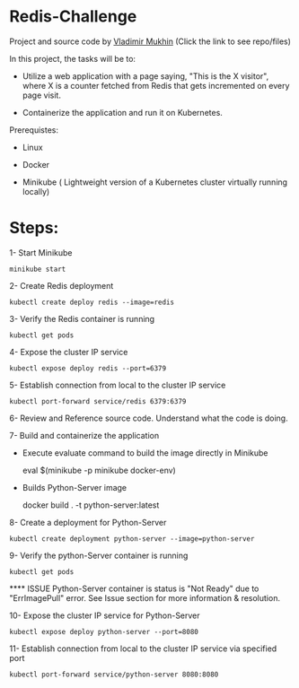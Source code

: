 # Redis-Challenge

Project and source code by [Vladimir Mukhin](https://github.com/vladimirmukhin/redis-challenge.git) (Click the link to see repo/files)

In this project, the tasks will be to:

* Utilize a web application with a page saying, "This is the X visitor", where X is a counter fetched from Redis that gets incremented on every page visit. 

* Containerize the application and run it on Kubernetes.

Prerequistes:
* Linux

* Docker

* Minikube ( Lightweight version of a Kubernetes cluster virtually running locally)

# Steps:

1- Start Minikube

    minikube start

2- Create Redis deployment

    kubectl create deploy redis --image=redis
    
3- Verify the Redis container is running

    kubectl get pods

4- Expose the cluster IP service
    
    kubectl expose deploy redis --port=6379

5- Establish connection from local to the cluster IP service

    kubectl port-forward service/redis 6379:6379

6- Review and Reference source code. Understand what the code is doing.

7- Build and containerize the application
  
  * Execute evaluate command to build the image directly in Minikube
    
    eval $(minikube -p minikube docker-env)
    
  * Builds Python-Server image
  
    docker build . -t python-server:latest
    
8- Create a deployment for Python-Server
    
    kubectl create deployment python-server --image=python-server

9- Verify the python-Server container is running

    kubectl get pods

**** ISSUE Python-Server container is status is "Not Ready" due to "ErrImagePull" error. See Issue section for more information & resolution.



10- Expose the cluster IP service for Python-Server
    
    kubectl expose deploy python-server --port=8080
    
11- Establish connection from local to the cluster IP service via specified port
    
    kubectl port-forward service/python-server 8080:8080
